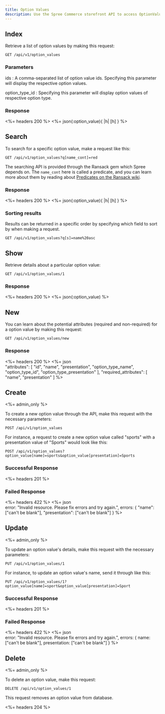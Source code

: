 ```yaml
---
title: Option Values
description: Use the Spree Commerce storefront API to access OptionValue data.
---
```


## Index

Retrieve a list of option values by making this request:

``` text
GET /api/v1/option_values
```

### Parameters

ids
: A comma-separated list of option value ids. Specifying this parameter will display the respective option values.

option_type_id
: Specifying this parameter will display option values of respective option type.

### Response

<%= headers 200 %>
<%= json(:option_value){ |h| [h] } %>

## Search

To search for a specific option value, make a request like this:

```text
GET /api/v1/option_values?q[name_cont]=red
```

The searching API is provided through the Ransack gem which Spree depends on. The `name_cont` here is called a predicate, and you can learn more about them by reading about [Predicates on the Ransack wiki](https://github.com/ernie/ransack/wiki/Basic-Searching).

### Response

<%= headers 200 %>
<%= json(:option_value){ |h| [h] } %>

### Sorting results

Results can be returned in a specific order by specifying which field to sort by when making a request.

```text
GET /api/v1/option_values?q[s]=name%20asc
```

## Show

Retrieve details about a particular option value:

```text
GET /api/v1/option_values/1
```

### Response

<%= headers 200 %>
<%= json(:option_value) %>

## New

You can learn about the potential attributes (required and non-required) for a option value by making this request:

```text
GET /api/v1/option_values/new
```

### Response

<%= headers 200 %>
<%= json \
  "attributes": [
      "id", "name", "presentation", "option_type_name", "option_type_id",
      "option_type_presentation"
  ],
  "required_attributes": [
      "name", "presentation"
  ]
%>

## Create

<%= admin_only %>

To create a new option value through the API, make this request with the necessary parameters:

```text
POST /api/v1/option_values
```

For instance, a request to create a new option value called "sports" with a presentation value of "Sports" would look like this:

```text
POST /api/v1/option_values?option_value[name]=sports&option_value[presentation]=Sports
```

### Successful Response

<%= headers 201 %>

### Failed Response

<%= headers 422 %>
<%= json \
  error: "Invalid resource. Please fix errors and try again.",
  errors: {
    "name": ["can't be blank"],
     "presentation": ["can't be blank"]
  }
%>

## Update

<%= admin_only %>

To update an option value's details, make this request with the necessary parameters:

```text
PUT /api/v1/option_values/1
```

For instance, to update an option value's name, send it through like this:

```text
PUT /api/v1/option_values/1?option_value[name]=sport&option_value[presentation]=Sport
```

### Successful Response

<%= headers 201 %>

### Failed Response

<%= headers 422 %>
<%= json \
  error: "Invalid resource. Please fix errors and try again.",
  errors: {
    name: ["can't be blank"],
    presentation: ["can't be blank"]
  }
%>


## Delete

<%= admin_only %>

To delete an option value, make this request:

```text
DELETE /api/v1/option_values/1
```

This request removes an option value from database.

<%= headers 204 %>
